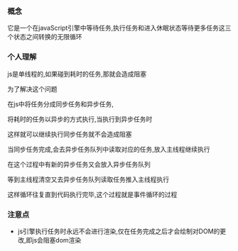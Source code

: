 ### 概念

它是一个在javaScript引擎中等待任务,执行任务和进入休眠状态等待更多任务这三个状态之间转换的无限循环

### 个人理解

js是单线程的,如果碰到耗时的任务,那就会造成阻塞

为了解决这个问题

在js中将任务分成同步任务和异步任务,

将耗时的任务以异步的方式执行,当执行到异步任务时 

这样就可以继续执行同步任务就不会造成阻塞

当同步任务完成,会去异步任务队列中读取对应的任务,放入主线程继续执行

在这个过程中有新的异步任务又会放入异步任务队列

等到主线程清空又去异步任务队列读取任务推入主线程执行

这样循环往复直到代码执行完毕,这个过程就是事件循环的过程

### 注意点

- js引擎执行任务时永远不会进行渲染,仅在任务完成之后才会绘制对DOM的更改,即js会阻塞dom渲染

